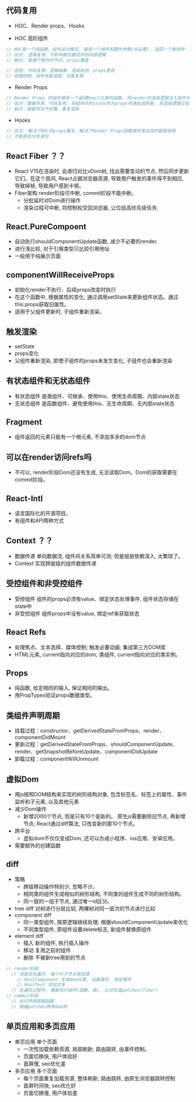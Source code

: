 ## 代码复用
* HOC、Render props、Hooks

* HOC 高阶组件
```js
// HOC是一个纯函数、组件设计模式, 接受一个组件和额外参数(非必要), 返回一个新组件
// 优点: 逻辑复用、不影响被包裹组件的内部逻辑
// 缺点: 新增了额外的节点、props覆盖

// 适用: 代码复用、逻辑抽象、渲染劫持、props更改
// 权限控制、组件性能追踪、页面复用
```

* Render Props
```js
// Render Props 的组件接受一个返回React元素的函数, 将render的渲染逻辑注入组件中。
// 优点：数据共享、代码复用, 将组件内的state作为props传递给调用者, 将渲染逻辑交给调用者
// 缺点：嵌套写法不优雅、重复渲染
```

* Hooks
```js
// 优点: 解决了HOC的props重名、解决了Render Props因数据共享出现的嵌套地域
// 不能用在分支语句
```

## React Fiber ？？
* React V15在渲染时, 会递归对比vDom树, 找出需要变动的节点, 然后同步更新它们。在这个其间, React占据浏览器资源, 导致用户触发的事件得不到相应, 导致掉帧, 导致用户感到卡顿。
* Fiber架构  render阶段可中断, commit阶段不能中断。
  * 分批延时对Dom进行操作
  * 渲染过程可中断, 将控制权交回浏览器, 让位给高优先级任务.

## React.PureCompoent
* 自动执行shouldComponentUpdate函数, 减少不必要的render.
* 进行浅比较, 对于引用类型只比较引用地址
* 一般用于纯展示页面

## componentWillReceiveProps
* 初始化render不执行、后续props改变时执行
* 在这个函数中, 根据属性的变化, 通过调用setState来更新组件状态。通过this.props获取旧属性。
* 适用于父组件更新时, 子组件重新渲染。

## 触发渲染
* setState
* props变化
* 父组件重新渲染, 即使子组件的props未发生变化, 子组件也会重新渲染

## 有状态组件和无状态组件
* 有状态组件 是类组件、可继承、使用this、使用生命周期、内部state状态
* 无状态组件 是函数组件、避免使用this、无生命周期、无内部state状态

## Fragment
* 组件返回的元素只能有一个根元素, 不添加多余的dom节点

## 可以在render访问refs吗
* 不可以, render阶段Dom还没有生成, 无法读取Dom。Dom的获取需要在commit阶段。

## React-Intl
* 语言国际化的开源项目。
* 有组件和API两种方式

## Context ？？
* 数据传递 单向数据流, 组件间关系简单可测; 但是层层依赖深入, 太繁琐了。
* Context 实现跨层级的组件数据传递

## 受控组件和非受控组件
* 受控组件 组件的props必须有value、绑定状态处理事件, 组件状态存储在state中
* 非受控组件 组件props中没有value, 绑定ref来获取状态

## React Refs
* 处理焦点、文本选择、媒体控制; 触发必要动画; 集成第三方DOM库
* HTML元素, current指向对应的dom; 类组件, current指向对应的类实例。

## Props
* 纯函数, 给定相同的输入, 保证相同的输出。
* 用PropTypes验证props数据类型。

## 类组件声明周期
* 挂载过程：constructor、getDerivedStateFromProps、render、componentDidMount
* 更新过程：getDerivedStateFromProps、shouldComponentUpdate、render、getSnapshotBeforeUpdate、componentDidUpdate
* 卸载过程：componentWillUnmount

## 虚拟Dom
* 用js按照DOM结构来实现的树形结构对象, 包含标签名、标签上的属性、事件监听和子元素, 以及其他元素
* 减少Dom操作
  * 新增2000个节点, 但是只有10个是新的。 原生js需要删除旧节点, 再新增节点; React通过diff算法, 只改变新的那10个节点。
* 跨平台
  * 虚拟dom不仅仅变成Dom, 还可以办成小程序、ios应用、安卓应用。
* 需要额外的创建函数

## diff
* 策略
  * 跨级移动操作特别少, 忽略不计。
  * 相同类的组件生成相似的树形结构, 不同类的组件生成不同的树形结构。
  * 同一层的一组子节点, 通过唯一id区分。
* tree diff 对树进行分层比较, 两棵树对同一层次的节点进行比较
* component diff
  * 同一类型组件, 按原逻辑继续处理; 根据shouldComponentUpdate来优化
  * 不同类型组件, 原组件设置delete标志, 新组件替换原组件
* element diff
  * 插入 新的组件, 执行插入操作
  * 移动 复用之前的组件
  * 删除 不被新tree用到的节点
```js
// render阶段
  // 深度优先遍历, 每个叶子节点做处理
    // HostComponent 生成dom元素, 设置属性, 绑定事件
    // HostText 添加文本
  // 在遍历过程中, 重新执行组件(函数、类), 比对生成patches(fiber)
// commit阶段 
  // 执行声明周期函数
  // 根据patches修改dom树
```

## 单页应用和多页应用
* 单页应用 单个页面
  * 一次性加载依赖资源, 局部刷新; 路由跳转, 由事件控制。
  * 页面切换快, 用户体验好
  * 首屏慢, seo优化差
* 多页应用 多个页面
  * 每个页面重复加载资源, 整体刷新; 路由跳转, 由原生浏览器跳转控制
  * 首屏时间快, seo优化好
  * 页面切换慢, 用户体验差
